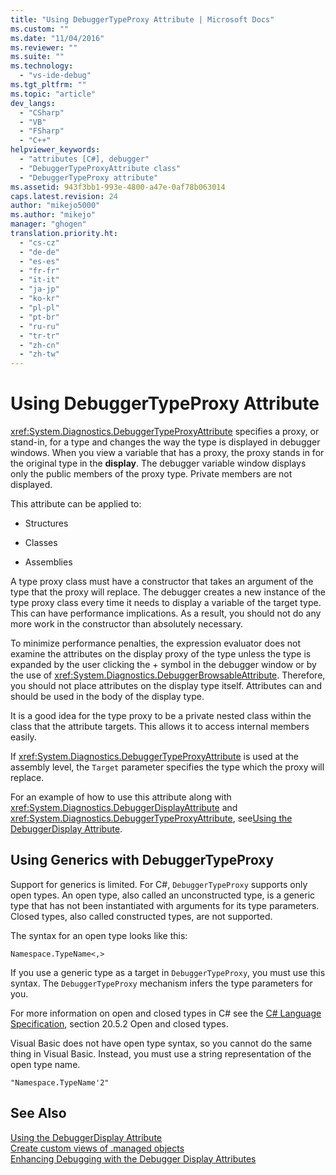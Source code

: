```yaml
---
title: "Using DebuggerTypeProxy Attribute | Microsoft Docs"
ms.custom: ""
ms.date: "11/04/2016"
ms.reviewer: ""
ms.suite: ""
ms.technology: 
  - "vs-ide-debug"
ms.tgt_pltfrm: ""
ms.topic: "article"
dev_langs: 
  - "CSharp"
  - "VB"
  - "FSharp"
  - "C++"
helpviewer_keywords: 
  - "attributes [C#], debugger"
  - "DebuggerTypeProxyAttribute class"
  - "DebuggerTypeProxy attribute"
ms.assetid: 943f3bb1-993e-4800-a47e-0af78b063014
caps.latest.revision: 24
author: "mikejo5000"
ms.author: "mikejo"
manager: "ghogen"
translation.priority.ht: 
  - "cs-cz"
  - "de-de"
  - "es-es"
  - "fr-fr"
  - "it-it"
  - "ja-jp"
  - "ko-kr"
  - "pl-pl"
  - "pt-br"
  - "ru-ru"
  - "tr-tr"
  - "zh-cn"
  - "zh-tw"
---
```

# Using DebuggerTypeProxy Attribute
<xref:System.Diagnostics.DebuggerTypeProxyAttribute> specifies a proxy, or stand-in, for a type and changes the way the type is displayed in debugger windows. When you view a variable that has a proxy, the proxy stands in for the original type in the **display**. The debugger variable window displays only the public members of the proxy type. Private members are not displayed.  
  
 This attribute can be applied to:  
  
-   Structures  
  
-   Classes  
  
-   Assemblies  
  
 A type proxy class must have a constructor that takes an argument of the type that the proxy will replace. The debugger creates a new instance of the type proxy class every time it needs to display a variable of the target type. This can have performance implications. As a result, you should not do any more work in the constructor than absolutely necessary.  
  
 To minimize performance penalties, the expression evaluator does not examine the attributes on the display proxy of the type unless the type is expanded by the user clicking the + symbol in the debugger window or by the use of <xref:System.Diagnostics.DebuggerBrowsableAttribute>. Therefore, you should not place attributes on the display type itself. Attributes can and should be used in the body of the display type.  
  
 It is a good idea for the type proxy to be a private nested class within the class that the attribute targets. This allows it to access internal members easily.  
  
 If <xref:System.Diagnostics.DebuggerTypeProxyAttribute> is used at the assembly level, the `Target` parameter specifies the type which the proxy will replace.  
  
 For an example of how to use this attribute along with <xref:System.Diagnostics.DebuggerDisplayAttribute> and <xref:System.Diagnostics.DebuggerTypeProxyAttribute>, see[Using the DebuggerDisplay Attribute](../debugger/using-the-debuggerdisplay-attribute.md).  
  
## Using Generics with DebuggerTypeProxy  
 Support for generics is limited. For C#, `DebuggerTypeProxy` supports only open types. An open type, also called an unconstructed type, is a generic type that has not been instantiated with arguments for its type parameters. Closed types, also called constructed types, are not supported.  
  
 The syntax for an open type looks like this:  
  
 `Namespace.TypeName<,>`  
  
 If you use a generic type as a target in `DebuggerTypeProxy`, you must use this syntax. The `DebuggerTypeProxy` mechanism infers the type parameters for you.  
  
 For more information on open and closed types in C# see the [C# Language Specification](/dotnet/csharp/language-reference/language-specification), section 20.5.2 Open and closed types.  
  
 Visual Basic does not have open type syntax, so you cannot do the same thing in Visual Basic. Instead, you must use a string representation of the open type name.  
  
 `"Namespace.TypeName'2"`  
  
## See Also  
 [Using the DebuggerDisplay Attribute](../debugger/using-the-debuggerdisplay-attribute.md)   
 [Create custom views of .managed objects](../debugger/create-custom-views-of-dot-managed-objects.md)   
 [Enhancing Debugging with the Debugger Display Attributes](/dotnet/framework/debug-trace-profile/enhancing-debugging-with-the-debugger-display-attributes)
